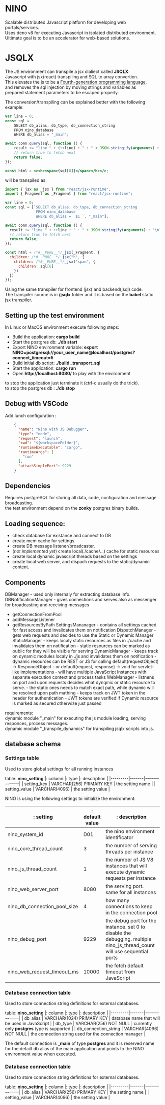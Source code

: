 # NINO

Scalable distributed Javascript platform for developing web portals/services.  
Uses deno v8 for executing Javascript in isolated distributed environment.  
Ultimate goal is to be an accelerator for web-based solutions.

# JSQLX
The JS environment can transpile a jsx dialiect called **JSQLX**:  
Javascript with jsx(react) transpiling and SQL to array convertion.  
This elevates the js to be a [Fourth-generation programming language](https://en.wikipedia.org/wiki/Fourth-generation_programming_language),  
and removes the sql injection by moving strings and variables as  
prepared statement parameters to be escaped properly.

The conversion/transpiling can be explained better with the following example:

```jsx
var line = 0;
const sql =
    SELECT db_alias, db_type, db_connection_string
    FROM nino_database 
    WHERE db_alias = "_main";

await conn.query(sql, function () {
    result += "line " + (++line) + " : " + JSON.stringify(arguments) + "\n";
    // return true to fetch next
    return false;
});

const html = <><h><span>{sql[0]}</span></h></>;
```

will be transpiled as:
```js 
import { jsx as _jsx } from "react/jsx-runtime";
import { Fragment as _Fragment } from "react/jsx-runtime";

var line = 0;
const sql = [`SELECT db_alias, db_type, db_connection_string
              FROM nino_database 
              WHERE db_alias =  $1 `, "_main"];

await conn.query(sql, function () {
  result += "line " + ++line + " : " + JSON.stringify(arguments) + "\n";
  // return true to fetch next
  return false;
});

const html = /*#__PURE__*/_jsx(_Fragment, {
  children: /*#__PURE__*/_jsx("h", {
    children: /*#__PURE__*/_jsx("span", {
      children: sql[0]
    })
  })
});
```

Using the same transpiler for frontend (jsx) and backend(jsql) code.  
The transpiler source is in **/jsqlx** folder and it is based on the **babel** static jsx transpiler.


## Setting up the test environment

In Linux or MacOS environment execute following steps:

- Build the application: **cargo build**  
- Start the postgres db:  **./db start**  
- Export NINO environment variable: **export NINO=postgresql://your_user_name@localhost/postgres?connect_timeout=5**  
- Build initial db script: **./build _transport_sql**  
- Start the application: **cargo run**  
- Open **http://localhost:8080/** to play with the environment

to stop the application just terminate it (ctrl-c usually do the trick).  
to stop the postgres db : **./db stop**  

## Debug with VSCode

Add lunch configuration :  

```json
    {
      "name": "Nino with JS Debugger",
      "type": "node",
      "request": "launch",
      "cwd": "${workspaceFolder}",
      "runtimeExecutable": "cargo",
      "runtimeArgs": [
        "run"
      ],
      "attachSimplePort": 9229
    }
```


## Dependencies
Requires postgreSQL for storing all data, code, configuration and message broadcasting.  
the test environment depend on the **zonky** postgres binary builds.


## Loading sequence:

- check database for existance and connect to DB
- create mem cache for settings. 
- create DB message listener/broadcaster.
- (*not implemented yet*) create local(./cache/...) cache for static resources 
- create local dynamic javascript threads based on the settings
- create local web server, and dispach requests to the static/dynamic content.


## Components

DBManager - used only internaly for extracting database info.
DBNotificationManager - gives connections and serves also as messenger for broadcasting and receiving messages
  - getConnectionFromPool
  - addMessageListener
  - getResourcesByPath
SettingsMananager - contains all settings cached for fast access and invalidates them on notification
DispatchManager - gets web requests and decides to use the Static or Dynamic Manager
StaticManager - keeps localy static resources as files in ./cache and invalidates them on notification
              - static resources can be marked as public for they will be visible for serving
DynamicManager - keeps track on dynamic modules localy in ./js  and invalidates them on notification
               - dynamic resources can be REST or JS for calling default(requestObject) -> ResponceObject
               - or default(request, response) -> void for servlet-like implementations
               - will have multiple JavaScript Instances with separate execution context and process tasks
WebManager - listnens on port and upon requests decides what dynqmic or static resource to serve.
               - the static ones needs to match exact path, while dynamic will be resolved upon path mathing
               - keeps track on JWT token in the header for authentication
               - JWT tokens are verified if Dynamic resource is marked as secured otherwize just passed

requirements:  
dynamic module "_main" for executing the js module loading, serving responces, process messages.  
dynamic module "_transpile_dynamics" for transpiling jsqlx scripts into js.  


## database schema

### Settings table
Used to store global settings for all running instances
  
table: **nino_setting**
|: column |: type |: description |
|---------|-------|--------------|
| setting_key   | VARCHAR(256) PRIMARY KEY | the setting name  |
| setting_value | VARCHAR(4096)            | the setting value |
  
NINO is using the following settings to initialize the environment:  

|: setting |: default value |: description |
|---------|-------|--------------|
| nino_system_id | D01 | the nino environment identificator    |
| nino_core_thread_count | 3 |  the number of serving threads per instance   |
| nino_js_thread_count | 1 |  the number of JS V8 instances that will execute dynamic requests per instance    |
| nino_web_server_port | 8080 |  the serving port. same for all instances   |
| nino_db_connection_pool_size | 4 |  how many connections to keep in the connection pool   |
| nino_debug_port | 9229 |  the debug port for the instance. set 0 to disable the debugging. multiple  nino_js_thread_count will use sequential ports   |
| nino_web_request_timeout_ms | 10000 | the fetch default timeout from JavaScript    |



### Database connection table
Used to store connection string definitions for external databases.  
  
table: **nino_setting**
|: column |: type |: description |
|---------|-------|--------------|
| db_alias | VARCHAR(1024) PRIMARY KEY | database name that will be used in JavaScript   |
| db_type | VARCHAR(256) NOT NULL | currently only **postgres** type is supported   |
| db_connection_string | VARCHAR(4096) NOT NULL | the connection string used for the connection manager   |

The default connection is **_main** of type **postgres** and it is reserved name for the defailt db alias of the main application and points to the NINO environment value when executed.  
  

### Database connection table
Used to store connection string definitions for external databases.  
  
table: **nino_setting**
|: column |: type |: description |
|---------|-------|--------------|
| db_alias   | VARCHAR(256) PRIMARY KEY | the setting name  |
| setting_value | VARCHAR(4096)            | the setting value |


